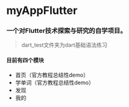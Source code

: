 # myAppFlutter
### 一个对Flutter技术探索与研究的自学项目。
> dart_test文件夹为dart基础语法练习
#### 目前有四个模块
- 首页（官方教程总结性demo）
- 学单词（官方教程总结性demo）
- 发现
- 我的